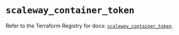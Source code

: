 # `scaleway_container_token`

Refer to the Terraform Registry for docs: [`scaleway_container_token`](https://registry.terraform.io/providers/scaleway/scaleway/2.53.0/docs/resources/container_token).
